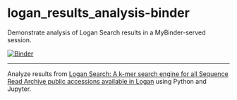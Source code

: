 # logan_results_analysis-binder
Demonstrate analysis of Logan Search results in a MyBinder-served session.


[![Binder](https://mybinder.org/badge_logo.svg)](https://mybinder.org/v2/gh/fomightez/logan_results_analysis-binder/main?urlpath=%2Flab%2Ftree%2Findex.ipynb)

-----------

Analyze results from [Logan Search: A k-mer search engine for all Sequence Read Archive public accessions available in Logan](https://logan-search.org/) using Python and Jupyter.